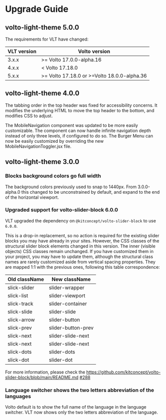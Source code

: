 # Upgrade Guide

## volto-light-theme 5.0.0

The requirements for VLT have changed:

| VLT version | Volto version |
|-------------|---------------|
|   3.x.x  |   >= Volto 17.0.0-alpha.16  |
|   4.x.x  |   < Volto 17.18.0  |
|   5.x.x  |   >= Volto 17.18.0 or >=Volto 18.0.0-alpha.36  |

## volto-light-theme 4.0.0

The tabbing order in the top header was fixed for accessibility concerns.
It modifies the underlying HTML to move the top header to the bottom, and modifies CSS to adjust.

The MobileNavigation component was updated to be more easily customizable.
The component can now handle infinite navigation depth instead of only three levels, if configured to do so.
The Burger Menu can now be easily customized by overriding the new MobileNavigationToggler.jsx file.

## volto-light-theme 3.0.0

### Blocks background colors go full width

The background colors previously used to snap to 1440px.
From 3.0.0-alpha.0 this changed to be unconstrained by default, and expand to the end of the horizontal viewport.

### Upgraded support for volto-slider-block 6.0.0

VLT upgraded the dependency on `@kitconcept/volto-slider-block` to use `6.0.0`.

This is a drop-in replacement, so no action is required for the existing slider blocks you may have already in your sites.
However, the CSS classes of the structural slider block elements changed in this version.
The inner (visible objects) CSS classes remain unchanged.
If you have customized them in your project, you may have to update them, although the structural class names are rarely customized aside from vertical spacing properties.
They are mapped 1:1 with the previous ones, following this table correspondence:

| Old className   | New className    |
| --------------- | ---------------- |
| slick-slider    | slider-wrapper   |
| slick-list      | slider-viewport  |
| slick-track     | slider-container |
| slick-slide     | slider-slide     |
| slick-arrow     | slider-button    |
| slick-prev      | slider-button-prev |
| slick-next      | slider-slide-next  |
| slick-next      | slider-slide-next  |
| slick-dots      | slider-dots      |
| slick-dot       | slider-dot       |

For more information, please check the https://github.com/kitconcept/volto-slider-block/blob/main/README.md [#288](https://github.com/kitconcept/volto-light-theme/pull/288)

### Language switcher shows the two letters abbreviation of the languages

Volto default is to show the full name of the language in the language switcher.
VLT now shows only the two letters abbreviation of the language.
